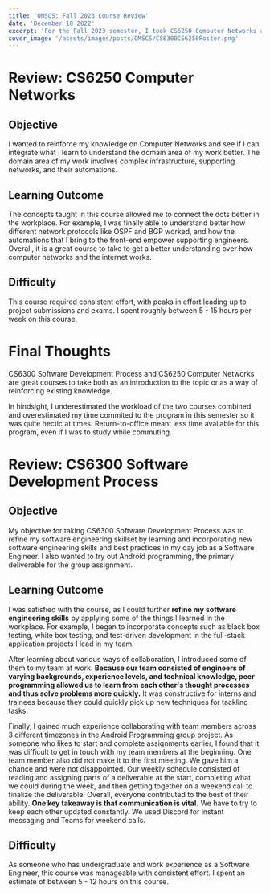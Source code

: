 ```yaml
---
title: 'OMSCS: Fall 2023 Course Review'
date: 'December 18 2022'
excerpt: 'For the Fall 2023 semester, I took CS6250 Computer Networks and CS6300 Software Development Process. Here is my review for these courses.'
cover_image: '/assets/images/posts/OMSCS/CS6300CS6250Poster.png'
---
```

# Review: CS6250 Computer Networks
## Objective
I wanted to reinforce my knowledge on Computer Networks and see if I can integrate what I learn to understand the domain area of my work better. The domain area of my work involves complex infrastructure, supporting networks, and their automations. 
## Learning Outcome
The concepts taught in this course allowed me to connect the dots better in the workplace. For example, I was finally able to understand better how different network protocols like OSPF and BGP worked, and how the automations that I bring to the front-end empower supporting engineers. Overall, it is a great course to take to get a better understanding over how computer networks and the internet works. 
## Difficulty
This course required consistent effort, with peaks in effort leading up to project submissions and exams. I spent roughly between 5 - 15 hours per week on this course. 

# Final Thoughts
CS6300 Software Development Process and CS6250 Computer Networks are great courses to take both as an introduction to the topic or as a way of reinforcing existing knowledge. 

In hindsight, I underestimated the workload of the two courses combined and overestimated my time commited to the program in this semester so it was quite hectic at times. Return-to-office meant less time available for this program, even if I was to study while commuting. 

# Review: CS6300 Software Development Process
## Objective
My objective for taking CS6300 Software Development Process was to refine my software engineering skillset by learning and incorporating new software engineering skills and best practices in my day job as a Software Engineer. I also wanted to try out Android programming, the primary deliverable for the group assignment. 
## Learning Outcome
I was satisfied with the course, as I could further **refine my software engineering skills** by applying some of the things I learned in the workplace. For example, I began to incorporate concepts such as black box testing, white box testing, and test-driven development in the full-stack application projects I lead in my team. 

After learning about various ways of collaboration, I introduced some of them to my team at work. **Because our team consisted of engineers of varying backgrounds, experience levels, and technical knowledge, peer programming allowed us to learn from each other's thought processes and thus solve problems more quickly.** It was constructive for interns and trainees because they could quickly pick up new techniques for tackling tasks.

Finally, I gained much experience collaborating with team members across 3 different timezones in the Android Programming group project. As someone who likes to start and complete assignments earlier, I found that it was difficult to get in touch with my team members at the beginning. One team member also did not make it to the first meeting. We gave him a chance and were not disappointed. Our weekly schedule consisted of reading and assigning parts of a deliverable at the start, completing what we could during the week, and then getting together on a weekend call to finalize the deliverable. Overall, everyone contributed to the best of their ability. **One key takeaway is that communication is vital.** We have to try to keep each other updated constantly. We used Discord for instant messaging and Teams for weekend calls. 
## Difficulty
As someone who has undergraduate and work experience as a Software Engineer, this course was manageable with consistent effort. I spent an estimate of between 5 - 12 hours on this course.